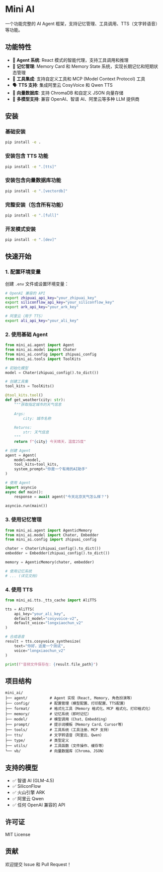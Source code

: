 # Mini AI

一个功能完整的 AI Agent 框架，支持记忆管理、工具调用、TTS（文字转语音）等功能。

## 功能特性

- 🤖 **Agent 系统**: React 模式的智能代理，支持工具调用和推理
- 🧠 **记忆管理**: Memory Card 和 Memory State 系统，实现长期记忆和短期状态管理
- 🔧 **工具集成**: 支持自定义工具和 MCP (Model Context Protocol) 工具
- 🗣️ **TTS 支持**: 集成阿里云 CosyVoice 和 Qwen TTS
- 💾 **向量数据库**: 支持 ChromaDB 和自定义 JSON 向量存储
- 🎯 **多模型支持**: 兼容 OpenAI、智谱 AI、阿里云等多种 LLM 提供商

## 安装

### 基础安装

```bash
pip install -e .
```

### 安装包含 TTS 功能

```bash
pip install -e ".[tts]"
```

### 安装包含向量数据库功能

```bash
pip install -e ".[vectordb]"
```

### 完整安装（包含所有功能）

```bash
pip install -e ".[full]"
```

### 开发模式安装

```bash
pip install -e ".[dev]"
```

## 快速开始

### 1. 配置环境变量

创建 `.env` 文件或设置环境变量：

```bash
# OpenAI 兼容的 API
export zhipuai_api_key="your_zhipuai_key"
export siliconflow_api_key="your_siliconflow_key"
export ark_api_key="your_ark_key"

# 阿里云（用于 TTS）
export ali_api_key="your_ali_key"
```

### 2. 使用基础 Agent

```python
from mini_ai.agent import Agent
from mini_ai.model import Chater
from mini_ai.config import zhipuai_config
from mini_ai.tools import ToolKits

# 初始化模型
model = Chater(zhipuai_config().to_dict())

# 创建工具集
tool_kits = ToolKits()

@tool_kits.tool()
def get_weather(city: str):
    """获取指定城市的天气信息
    
    Args:
        city: 城市名称
    
    Returns:
        str: 天气信息
    """
    return f"{city} 今天晴天，温度25度"

# 创建 Agent
agent = Agent(
    model=model,
    tool_kits=tool_kits,
    system_prompt="你是一个有用的AI助手"
)

# 使用 Agent
import asyncio
async def main():
    response = await agent("今天北京天气怎么样？")
    
asyncio.run(main())
```

### 3. 使用记忆管理

```python
from mini_ai.agent import AgenticMemory
from mini_ai.model import Chater, Embedder
from mini_ai.config import zhipuai_config

chater = Chater(zhipuai_config().to_dict())
embedder = Embedder(zhipuai_config().to_dict())

memory = AgenticMemory(chater, embedder)

# 使用记忆系统
# ... (详见文档)
```

### 4. 使用 TTS

```python
from mini_ai.tts._tts_cache import AliTTS

tts = AliTTS(
    api_key="your_ali_key",
    default_model="cosyvoice-v2",
    default_voice="longxiaochun_v2"
)

# 合成语音
result = tts.cosyvoice_synthesize(
    text="你好，这是一个测试",
    voice="longxiaochun_v2"
)

print(f"音频文件保存在: {result.file_path}")
```

## 项目结构

```
mini_ai/
├── agent/          # Agent 实现（React, Memory, 角色扮演等）
├── config/         # 配置管理（模型配置、打印配置、TTS配置）
├── format/         # 格式化工具（Memory 格式化、MCP 格式化、打印格式化）
├── memory/         # 记忆系统（即时记忆）
├── model/          # 模型调用（Chat、Embedding）
├── prompt/         # 提示词模板（Memory Card、Cursor等）
├── tools/          # 工具系统（工具注册、MCP 支持）
├── tts/            # 文字转语音（阿里云、Qwen）
├── type/           # 类型定义
├── utils/          # 工具函数（文件操作、缓存等）
└── vb/             # 向量数据库（Chroma、JSON）
```

## 支持的模型

- ✅ 智谱 AI (GLM-4.5)
- ✅ SiliconFlow
- ✅ 火山引擎 ARK
- ✅ 阿里云 Qwen
- ✅ 任何 OpenAI 兼容的 API

## 许可证

MIT License

## 贡献

欢迎提交 Issue 和 Pull Request！

